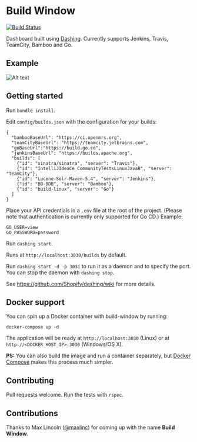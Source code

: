 # Build Window

[![Build Status](https://travis-ci.org/rouanw/build-window.svg?branch=master)](https://travis-ci.org/rouanw/build-window)

Dashboard built using [Dashing](http://shopify.github.com/dashing). Currently supports Jenkins, Travis, TeamCity, Bamboo and Go.

## Example

![Alt text](http://rouanw.github.io/images/build_health_screenshot.png "Example build dashboard")

## Getting started

Run `bundle install`.

Edit `config/builds.json` with the configuration for your builds:

```
{
  "bambooBaseUrl": "https://ci.openmrs.org",
  "teamCityBaseUrl": "https://teamcity.jetbrains.com",
  "goBaseUrl":"https://build.go.cd",
  "jenkinsBaseUrl": "https://builds.apache.org",
  "builds": [
    {"id": "sinatra/sinatra", "server": "Travis"},
    {"id": "IntelliJIdeaCe_CommunityTestsLinuxJava8", "server": "TeamCity"},
    {"id": "Lucene-Solr-Maven-5.4", "server": "Jenkins"},
    {"id": "BB-BDB", "server": "Bamboo"},
    {"id": "build-linux", "server": "Go"}
  ]
}
```

Place your API credentials in a `.env` file at the root of the project. (Please note that authentication is currently only supported for Go CD.) Example:

```
GO_USER=view
GO_PASSWORD=password
```

Run `dashing start`.

Runs at `http://localhost:3030/builds` by default.

Run `dashing start -d -p 3031` to run it as a daemon and to specify the port. You can stop the daemon with `dashing stop`.

See https://github.com/Shopify/dashing/wiki for more details.

## Docker support

You can spin up a Docker container with build-window by running:

`docker-compose up -d`

The application will be ready at `http://localhost:3030` (Linux) or at `http://<DOCKER_HOST_IP>:3030` (Windows/OS X).

**PS:** You can also build the image and run a container separately, but [Docker Compose](https://docs.docker.com/compose/install/) makes this process much simpler.

## Contributing

Pull requests welcome. Run the tests with `rspec`.

## Contributions

Thanks to Max Lincoln ([@maxlinc](https://github.com/maxlinc)) for coming up with the name __Build Window__.

